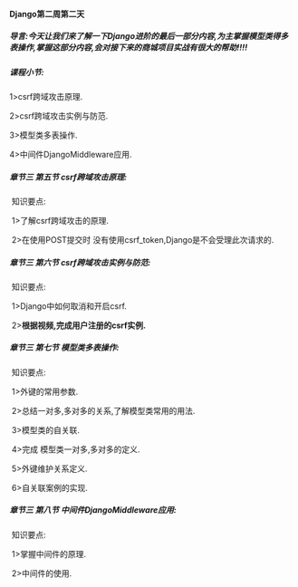 #### Django第二周第二天

##### 导言:今天让我们来了解一下Django进阶的最后一部分内容,为主掌握模型类得多表操作,掌握这部分内容,会对接下来的商城项目实战有很大的帮助!!!!

##### **课程小节:**  

1>csrf跨域攻击原理.

2>csrf跨域攻击实例与防范.

3>模型类多表操作.

4>中间件DjangoMiddleware应用.

##### **章节三  第五节 csrf跨域攻击原理:**

​    知识要点:

​    1>了解csrf跨域攻击的原理.

​    2>在使用POST提交时 没有使用csrf_token,Django是不会受理此次请求的.

##### **章节三  第六节 csrf跨域攻击实例与防范:**

​    知识要点:

​        1>Django中如何取消和开启csrf.

​        2>**根据视频,完成用户注册的csrf实例.**

##### **章节三 第七节 模型类多表操作:**

​    知识要点:

​        1>外键的常用参数.

​        2>总结一对多,多对多的关系,了解模型类常用的用法.

​        3>模型类的自关联.

​        4>完成 模型类一对多,多对多的定义.

​        5>外键维护关系定义.

​        6>自关联案例的实现.

##### **章节三  第八节 中间件DjangoMiddleware应用:**

​    知识要点:

​        1>掌握中间件的原理.

​        2>中间件的使用.

​                 